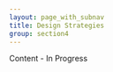 ```yaml
---
layout: page_with_subnav
title: Design Strategies
group: section4
---
```


Content - In Progress

[1]: /home_1.html "Go to the Project Overview"
[2]: https://github.com/tsmuse/FirefoxMarketplaceDevPagesDesign/tree/gh-pages "Go to the Mozilla Developer Network"
[3]: https://github.com/tsmuse/FirefoxMarketplaceDevPagesDesign/tree/master "Go to the Around application on Github"